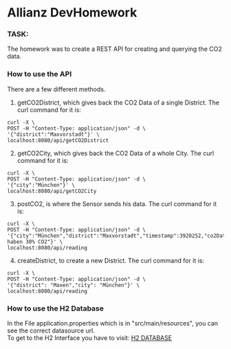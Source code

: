 # Allianz DevHomework

### TASK:
The homework was to create a REST API for creating and querying the CO2 data.

### How to use the API 

There are a few different methods.

1. getCO2District, which gives back the CO2 Data of a single District. 
The curl command for it is:
```
curl -X \
POST -H "Content-Type: application/json" -d \
'{"district":"Maxvorstadt"}' \
localhost:8080/api/getCO2District
```

2. getCO2City, which gives back the CO2 Data of a whole City.
The curl command for it is:
```
curl -X \
POST -H "Content-Type: application/json" -d \
'{"city":"München"}' \
localhost:8080/api/getCO2City
```

3. postCO2, is where the Sensor sends his data.
The curl command for it is:
```
curl -X \
POST -H "Content-Type: application/json" -d \
'{"city":"München","district":"Maxvorstadt","timestamp":3920252,"co2Data":"Wir haben 30% CO2"}' \
localhost:8080/api/reading
```

4. createDistrict, to create a new District.
The curl command for it is:
```
curl -X \
POST -H "Content-Type: application/json" -d \
'{"district": "Maxen","city": "München"}' \
localhost:8080/api/reading
```


### How to use the H2 Database

In the File application.properties which is in "src/main/resources", you can see the correct datasource url.
<br>
To get to the H2 Interface you have to visit: [H2 DATABASE](http://localhost:8080/h2-console)